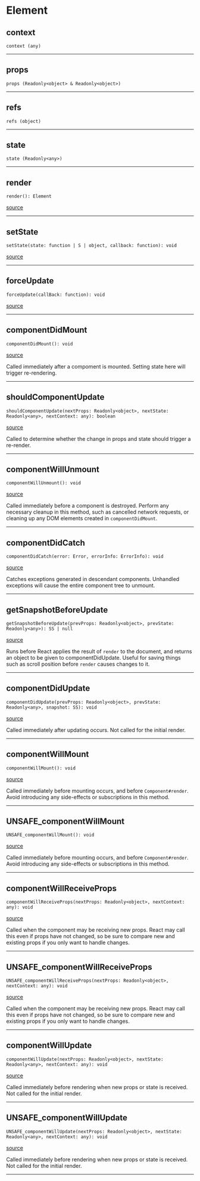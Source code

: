 # Element

## context

`context (any)`

---
## props

`props (Readonly<object> & Readonly<object>)`

---
## refs

`refs (object)`

---
## state

`state (Readonly<any>)`

---

## render

`render(): Element`

[source](https://github.com/wix/react-native-navigation/blob/v2/lib/src/adapters/Element.tsx#L17)

---

## setState

`setState(state: function | S | object, callback: function): void`

[source](https://github.com/wix/react-native-navigation/blob/v2/lib/src//Users/danielzlotin/dev/react-native-navigation/node_modules/@types/react/index.d.ts#L288)

---

## forceUpdate

`forceUpdate(callBack: function): void`

[source](https://github.com/wix/react-native-navigation/blob/v2/lib/src//Users/danielzlotin/dev/react-native-navigation/node_modules/@types/react/index.d.ts#L293)

---

## componentDidMount

`componentDidMount(): void`

[source](https://github.com/wix/react-native-navigation/blob/v2/lib/src//Users/danielzlotin/dev/react-native-navigation/node_modules/@types/react/index.d.ts#L377)

Called immediately after a compoment is mounted. Setting state here will trigger re-rendering.

---

## shouldComponentUpdate

`shouldComponentUpdate(nextProps: Readonly<object>, nextState: Readonly<any>, nextContext: any): boolean`

[source](https://github.com/wix/react-native-navigation/blob/v2/lib/src//Users/danielzlotin/dev/react-native-navigation/node_modules/@types/react/index.d.ts#L388)

Called to determine whether the change in props and state should trigger a re-render.

---

## componentWillUnmount

`componentWillUnmount(): void`

[source](https://github.com/wix/react-native-navigation/blob/v2/lib/src//Users/danielzlotin/dev/react-native-navigation/node_modules/@types/react/index.d.ts#L393)

Called immediately before a component is destroyed. Perform any necessary cleanup in this method, such as
cancelled network requests, or cleaning up any DOM elements created in `componentDidMount`.

---

## componentDidCatch

`componentDidCatch(error: Error, errorInfo: ErrorInfo): void`

[source](https://github.com/wix/react-native-navigation/blob/v2/lib/src//Users/danielzlotin/dev/react-native-navigation/node_modules/@types/react/index.d.ts#L398)

Catches exceptions generated in descendant components. Unhandled exceptions will cause
the entire component tree to unmount.

---

## getSnapshotBeforeUpdate

`getSnapshotBeforeUpdate(prevProps: Readonly<object>, prevState: Readonly<any>): SS | null`

[source](https://github.com/wix/react-native-navigation/blob/v2/lib/src//Users/danielzlotin/dev/react-native-navigation/node_modules/@types/react/index.d.ts#L424)

Runs before React applies the result of `render` to the document, and
returns an object to be given to componentDidUpdate. Useful for saving
things such as scroll position before `render` causes changes to it.

---

## componentDidUpdate

`componentDidUpdate(prevProps: Readonly<object>, prevState: Readonly<any>, snapshot: SS): void`

[source](https://github.com/wix/react-native-navigation/blob/v2/lib/src//Users/danielzlotin/dev/react-native-navigation/node_modules/@types/react/index.d.ts#L430)

Called immediately after updating occurs. Not called for the initial render.

---

## componentWillMount

`componentWillMount(): void`

[source](https://github.com/wix/react-native-navigation/blob/v2/lib/src//Users/danielzlotin/dev/react-native-navigation/node_modules/@types/react/index.d.ts#L445)

Called immediately before mounting occurs, and before `Component#render`.
Avoid introducing any side-effects or subscriptions in this method.

---

## UNSAFE_componentWillMount

`UNSAFE_componentWillMount(): void`

[source](https://github.com/wix/react-native-navigation/blob/v2/lib/src//Users/danielzlotin/dev/react-native-navigation/node_modules/@types/react/index.d.ts#L459)

Called immediately before mounting occurs, and before `Component#render`.
Avoid introducing any side-effects or subscriptions in this method.

---

## componentWillReceiveProps

`componentWillReceiveProps(nextProps: Readonly<object>, nextContext: any): void`

[source](https://github.com/wix/react-native-navigation/blob/v2/lib/src//Users/danielzlotin/dev/react-native-navigation/node_modules/@types/react/index.d.ts#L474)

Called when the component may be receiving new props.
React may call this even if props have not changed, so be sure to compare new and existing
props if you only want to handle changes.

---

## UNSAFE_componentWillReceiveProps

`UNSAFE_componentWillReceiveProps(nextProps: Readonly<object>, nextContext: any): void`

[source](https://github.com/wix/react-native-navigation/blob/v2/lib/src//Users/danielzlotin/dev/react-native-navigation/node_modules/@types/react/index.d.ts#L491)

Called when the component may be receiving new props.
React may call this even if props have not changed, so be sure to compare new and existing
props if you only want to handle changes.

---

## componentWillUpdate

`componentWillUpdate(nextProps: Readonly<object>, nextState: Readonly<any>, nextContext: any): void`

[source](https://github.com/wix/react-native-navigation/blob/v2/lib/src//Users/danielzlotin/dev/react-native-navigation/node_modules/@types/react/index.d.ts#L504)

Called immediately before rendering when new props or state is received. Not called for the initial render.

---

## UNSAFE_componentWillUpdate

`UNSAFE_componentWillUpdate(nextProps: Readonly<object>, nextState: Readonly<any>, nextContext: any): void`

[source](https://github.com/wix/react-native-navigation/blob/v2/lib/src//Users/danielzlotin/dev/react-native-navigation/node_modules/@types/react/index.d.ts#L519)

Called immediately before rendering when new props or state is received. Not called for the initial render.

---


